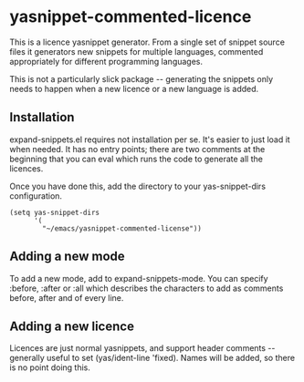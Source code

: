 yasnippet-commented-licence
===========================

This is a licence yasnippet generator. From a single set of snippet source
files it generators new snippets for multiple languages, commented
appropriately for different programming languages. 

This is not a particularly slick package -- generating the snippets only needs
to happen when a new licence or a new language is added. 


Installation 
------------

expand-snippets.el requires not installation per se. It's easier to just load
it when needed. It has no entry points; there are two comments at the
beginning that you can eval which runs the code to generate all the licences. 

Once you have done this, add the directory to your yas-snippet-dirs
configuration. 

    (setq yas-snippet-dirs
          '(
            "~/emacs/yasnippet-commented-license"))
            

Adding a new mode
-----------------

To add a new mode, add to expand-snippets-mode. You can specify :before,
:after or :all which describes the characters to add as comments before, after
and of every line. 

Adding a new licence
--------------------

Licences are just normal yasnippets, and support header comments -- generally
useful to set (yas/ident-line 'fixed). Names will be added, so there is no
point doing this. 




